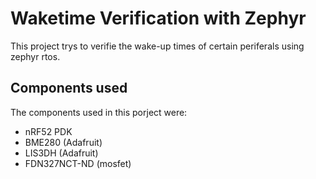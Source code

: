 # Waketime Verification with Zephyr

This project trys to verifie the wake-up times of certain periferals using zephyr rtos.

## Components used

The components used in this porject were:
- nRF52 PDK
- BME280 (Adafruit)
- LIS3DH (Adafruit)
- FDN327NCT-ND (mosfet)

